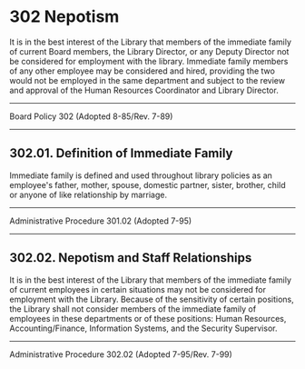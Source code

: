 # 302 Nepotism

It is in the best interest of the Library that members of the immediate family of current Board members, the Library Director, or any Deputy Director not be considered for employment with the library. Immediate family members of any other employee may be considered and hired, providing the two would not be employed in the same department and subject to the review and approval of the Human Resources Coordinator and Library Director.

---

Board Policy 302 (Adopted 8-85/Rev. 7-89)

---

## 302.01. Definition of Immediate Family

Immediate family is defined and used throughout library policies as an employee's father, mother, spouse, domestic partner, sister, brother, child or anyone of like relationship by marriage.

---

Administrative Procedure 301.02 (Adopted 7-95)

---

## 302.02. Nepotism and Staff Relationships

It is in the best interest of the Library that members of the immediate family of current employees in certain situations may not be considered for employment with the Library. Because of the sensitivity of certain positions, the Library shall not consider members of the immediate family of employees in these departments or of these positions: Human Resources, Accounting/Finance, Information Systems, and the Security Supervisor.

---

Administrative Procedure 302.02 (Adopted 7-95/Rev. 7-99)
